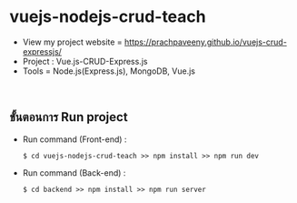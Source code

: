 # vuejs-nodejs-crud-teach
- View my project website = https://prachpaveeny.github.io/vuejs-crud-expressjs/
- Project : Vue.js-CRUD-Express.js
- Tools = Node.js(Express.js), MongoDB, Vue.js
</br>

## ขั้นตอนการ Run project
- Run command (Front-end) :
    ```
    $ cd vuejs-nodejs-crud-teach >> npm install >> npm run dev
    ```
- Run command (Back-end) :
    ```
    $ cd backend >> npm install >> npm run server
    ```


